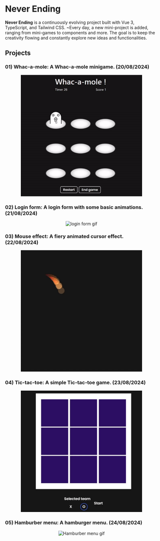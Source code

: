# Never Ending

**Never Ending** is a continuously evolving project built with Vue 3, TypeScript, and Tailwind CSS. ~Every day, a new mini-project is added, ranging from mini-games to components and more. The goal is to keep the creativity flowing and constantly explore new ideas and functionalities.

## Projects

### **01) Whac-a-mole**: A Whac-a-mole minigame. (20/08/2024)
<p align="center">
  <img src="public/Whac-a-mole/Whac-a-mole.gif" alt="Whac-a-mole gif" width="400" height="400" />
</p>

### **02) Login form**: A login form with some basic animations. (21/08/2024)
<p align="center">
  <img src="public/LoginForm/LoginForm.gif" alt="login form gif" width="400" height="400" />
</p>

### **03) Mouse effect**: A fiery animated cursor effect. (22/08/2024)
<p align="center">
  <img src="public/MouseEffect/MouseEffect.gif" alt="login form gif" width="400" height="400" />
</p>

### **04) Tic-tac-toe**: A simple Tic-tac-toe game. (23/08/2024)
<p align="center">
  <img src="public/Tic-tac-toe/Tic-tac-toe.gif" alt="Tic-tac-toe gif" width="400" height="400" />
</p>

### **05) Hamburber menu**: A hamburger menu. (24/08/2024)
<p align="center">
  <img src="public/HamburberMenu/HamburberMenu.gif" alt="Hamburber menu gif" width="400" height="400" />
</p>
